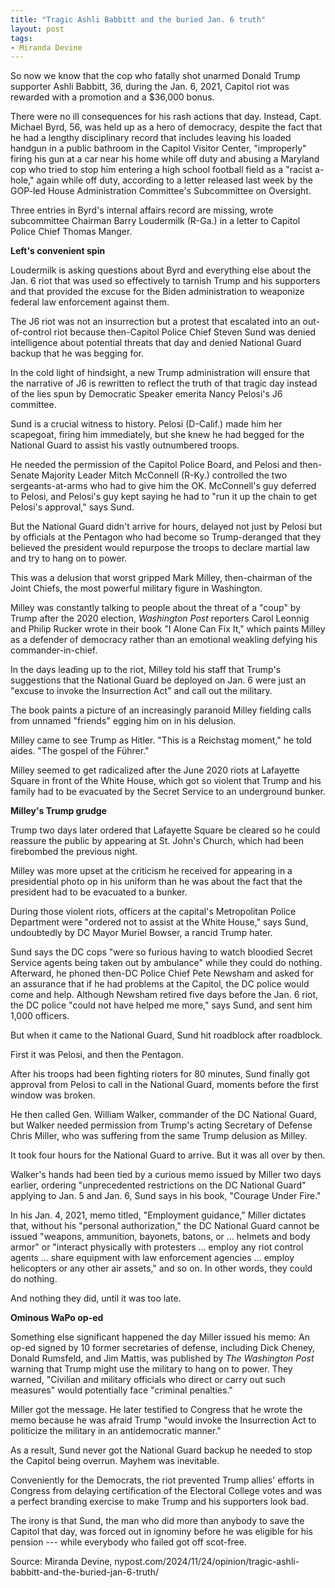 ```yaml
---
title: "Tragic Ashli Babbitt and the buried Jan. 6 truth"
layout: post
tags:
- Miranda Devine
---
```


So now we know that the cop who fatally shot unarmed Donald Trump supporter Ashli Babbitt, 36, during the Jan. 6, 2021, Capitol riot was rewarded with a promotion and a $36,000 bonus. 

There were no ill consequences for his rash actions that day. Instead, Capt. Michael Byrd, 56, was held up as a hero of democracy, despite the fact that he had a lengthy disciplinary record that includes leaving his loaded handgun in a public bathroom in the Capitol Visitor Center, "improperly" firing his gun at a car near his home while off duty and abusing a Maryland cop who tried to stop him entering a high school football field as a "racist a-hole," again while off duty, according to a letter released last week by the GOP-led House Administration Committee's Subcommittee on Oversight.

Three entries in Byrd's internal affairs record are missing, wrote subcommittee Chairman Barry Loudermilk (R-Ga.) in a letter to Capitol Police Chief Thomas Manger. 

**Left's convenient spin** 

Loudermilk is asking questions about Byrd and everything else about the Jan. 6 riot that was used so effectively to tarnish Trump and his supporters and that provided the excuse for the Biden administration to weaponize federal law enforcement against them.

The J6 riot was not an insurrection but a protest that escalated into an out-of-control riot because then-Capitol Police Chief Steven Sund was denied intelligence about potential threats that day and denied National Guard backup that he was begging for.

In the cold light of hindsight, a new Trump administration will ensure that the narrative of J6 is rewritten to reflect the truth of that tragic day instead of the lies spun by Democratic Speaker emerita Nancy Pelosi's J6 committee.

Sund is a crucial witness to history. Pelosi (D-Calif.) made him her scapegoat, firing him immediately, but she knew he had begged for the National Guard to assist his vastly outnumbered troops. 

He needed the permission of the Capitol Police Board, and Pelosi and then-Senate Majority Leader Mitch McConnell (R-Ky.) controlled the two sergeants-at-arms who had to give him the OK. McConnell's guy deferred to Pelosi, and Pelosi's guy kept saying he had to "run it up the chain to get Pelosi's approval," says Sund.

But the National Guard didn't arrive for hours, delayed not just by Pelosi but by officials at the Pentagon who had become so Trump-deranged that they believed the president would repurpose the troops to declare martial law and try to hang on to power. 

This was a delusion that worst gripped Mark Milley, then-chairman of the Joint Chiefs, the most powerful military figure in Washington. 

Milley was constantly talking to people about the threat of a "coup" by Trump after the 2020 election, *Washington Post* reporters Carol Leonnig and Philip Rucker wrote in their book "I Alone Can Fix It," which paints Milley as a defender of democracy rather than an emotional weakling defying his commander-in-chief.

In the days leading up to the riot, Milley told his staff that Trump's suggestions that the National Guard be deployed on Jan. 6 were just an "excuse to invoke the Insurrection Act" and call out the military. 

The book paints a picture of an increasingly paranoid Milley fielding calls from unnamed "friends" egging him on in his delusion. 

Milley came to see Trump as Hitler. "This is a Reichstag moment," he told aides. "The gospel of the Führer." 

Milley seemed to get radicalized after the June 2020 riots at Lafayette Square in front of the White House, which got so violent that Trump and his family had to be evacuated by the Secret Service to an underground bunker. 

**Milley's Trump grudge**

Trump two days later ordered that Lafayette Square be cleared so he could reassure the public by appearing at St. John's Church, which had been firebombed the previous night.

Milley was more upset at the criticism he received for appearing in a presidential photo op in his uniform than he was about the fact that the president had to be evacuated to a bunker.

During those violent riots, officers at the capital's Metropolitan Police Department were "ordered not to assist at the White House," says Sund, undoubtedly by DC Mayor Muriel Bowser, a rancid Trump hater.

Sund says the DC cops "were so furious having to watch bloodied Secret Service agents being taken out by ambulance" while they could do nothing. Afterward, he phoned then-DC Police Chief Pete Newsham and asked for an assurance that if he had problems at the Capitol, the DC police would come and help. Although Newsham retired five days before the Jan. 6 riot, the DC police "could not have helped me more," says Sund, and sent him 1,000 officers.

But when it came to the National Guard, Sund hit roadblock after roadblock.

First it was Pelosi, and then the Pentagon.

After his troops had been fighting rioters for 80 minutes, Sund finally got approval from Pelosi to call in the National Guard, moments before the first window was broken.

He then called Gen. William Walker, commander of the DC National Guard, but Walker needed permission from Trump's acting Secretary of Defense Chris Miller, who was suffering from the same Trump delusion as Milley.

It took four hours for the National Guard to arrive. But it was all over by then.

Walker's hands had been tied by a curious memo issued by Miller two days earlier, ordering "unprecedented restrictions on the DC National Guard" applying to Jan. 5 and Jan. 6, Sund says in his book, "Courage Under Fire." 

In his Jan. 4, 2021, memo titled, "Employment guidance," Miller dictates that, without his "personal authorization," the DC National Guard cannot be issued "weapons, ammunition, bayonets, batons, or ... helmets and body armor" or "interact physically with protesters ... employ any riot control agents ... share equipment with law enforcement agencies ... employ helicopters or any other air assets," and so on. In other words, they could do nothing.

And nothing they did, until it was too late.

**Ominous WaPo op-ed**

Something else significant happened the day Miller issued his memo: An op-ed signed by 10 former secretaries of defense, including Dick Cheney, Donald Rumsfeld, and Jim Mattis, was published by *The Washington Post* warning that Trump might use the military to hang on to power. They warned, "Civilian and military officials who direct or carry out such measures" would potentially face "criminal penalties." 

Miller got the message. He later testified to Congress that he wrote the memo because he was afraid Trump "would invoke the Insurrection Act to politicize the military in an antidemocratic manner."

As a result, Sund never got the National Guard backup he needed to stop the Capitol being overrun. Mayhem was inevitable. 

Conveniently for the Democrats, the riot prevented Trump allies' efforts in Congress from delaying certification of the Electoral College votes and was a perfect branding exercise to make Trump and his supporters look bad. 

The irony is that Sund, the man who did more than anybody to save the Capitol that day, was forced out in ignominy before he was eligible for his pension --- while everybody who failed got off scot-free.

Source: Miranda Devine, nypost.com/2024/11/24/opinion/tragic-ashli-babbitt-and-the-buried-jan-6-truth/

